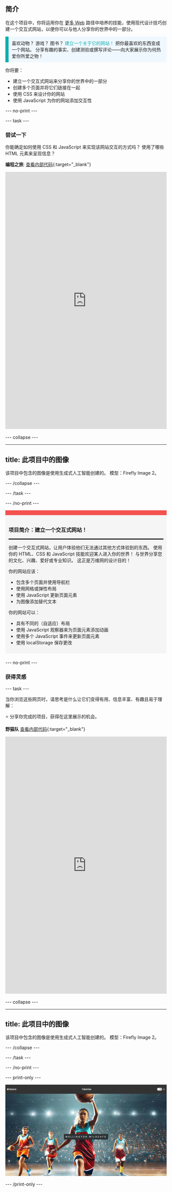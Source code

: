 ## 简介

在这个项目中，你将运用你在 [更多 Web](https://projects.raspberrypi.org/en/pathways/more-web) 路径中培养的技能，使用现代设计技巧创建一个交互式网站，以便你可以与他人分享你的世界中的一部分。

<p style="border-left: solid; border-width:10px; border-color: #0faeb0; background-color: aliceblue; padding: 10px;">
喜欢动物？ 游戏？ 图书？ <span style="color: #0faeb0">建立一个关于它的网站！</span> 把你最喜欢的东西变成一个网站。 分享有趣的事实、创建测验或撰写评论——向大家展示你为何热爱你所爱之物！
</p>

你将要：

- 建立一个交互式网站来分享你的世界中的一部分
- 创建多个页面并将它们链接在一起
- 使用 CSS 来设计你的网站
- 使用 JavaScript 为你的网站添加交互性

\--- no-print ---

\--- task ---

### 尝试一下

你能确定如何使用 CSS 和 JavaScript 来实现该网站交互的方式吗？ 使用了哪些 HTML 元素来呈现信息？

**编程之旅**: [查看内部代码](https://editor.raspberrypi.org/en/projects/share-your-world-coding){:target="_blank"}

<iframe src="https://editor.raspberrypi.org/en/embed/viewer/share-your-world-coding" width="100%" height="800" frameborder="0" marginwidth="0" marginheight="0" allowfullscreen> </iframe>

\--- collapse ---

---

## title: 此项目中的图像

该项目中包含的图像是使用生成式人工智能创建的。 模型：Firefly Image 2。

\--- /collapse ---

\--- /task ---

\--- /no-print ---

<div style="border-top: 15px solid #f3524f; background-color: whitesmoke; margin-bottom: 20px; padding: 10px;">

### 项目简介：建立一个交互式网站！

<hr style="border-top: 2px solid black;">

创建一个交互式网站，让用户体验他们无法通过其他方式体验到的东西。 使用你的 HTML、CSS 和 JavaScript 技能欢迎某人进入你的世界！ 与世界分享您的文化、兴趣、爱好或专业知识。 这正是万维网的设计目的！

你的网站应该：

- 包含多个页面并使用导航栏
- 使用网格或弹性布局
- 使用 JavaScript 更新页面元素
- 为图像添加替代文本

你的网站可以：

- 具有不同的（自适应）布局
- 使用 JavaScript 观察器来为页面元素添加动画
- 使用多个 JavaScript 事件来更新页面元素
- 使用 localStorage 保存更改

</div>

\--- no-print ---

### 获得灵感

\--- task ---

当你浏览这些网页时，请思考是什么让它们变得有用、信息丰富、有趣且易于理解：

⭐ 分享你完成的项目，获得在这里展示的机会。

<div>

**野猫队** [查看内部代码](https://editor.raspberrypi.org/en/projects/share-your-world-wildcats){:target="_blank"}

<div>
<iframe src="https://editor.raspberrypi.org/en/embed/viewer/share-your-world-wildcats" width="100%" height="800" frameborder="0" marginwidth="0" marginheight="0" allowfullscreen> </iframe>
</div>

\--- collapse ---

---

## title: 此项目中的图像

该项目中包含的图像是使用生成式人工智能创建的。 模型：Firefly Image 2。

\--- /collapse ---

\--- /task ---

\--- /no-print ---

\--- print-only ---

![野猫队项目完成](images/wildcats.png)

\--- /print-only ---

